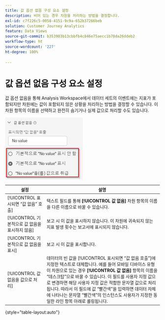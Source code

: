 ```yaml
---
title: 값 옵션 없음 구성 요소 설정
description: 비어 있는 경우 차원을 처리하는 방법을 결정합니다.
exl-id: c7f226c5-0058-4151-9c9a-652b37266beb
solution: Customer Journey Analytics
feature: Data Views
source-git-commit: b353983b13cbbfb4c846e75aecc1b78da26ddeb2
workflow-type: ht
source-wordcount: '227'
ht-degree: 100%

---
```


# 값 옵션 없음 구성 요소 설정

값 옵션 없음을 통해 Analysis Workspace에서 데이터 세트의 이벤트에는 지표가 포함되지만 차원에는 값이 포함되지 않은 상황을 처리하는 방법을 결정할 수 있습니다. 이 차원 항목의 이름을 선택하고 완전히 숨기거나 실제 값으로 처리할 수도 있습니다.

![값 옵션 없음](../assets/no-value-options.png)

| 설정 | 설명 |
| --- | --- |
| [!UICONTROL 표시되면 “값 없음” 호출] | 텍스트 필드를 통해 **[!UICONTROL 값 없음]** 차원 항목의 이름을 다른 이름으로 바꿀 수 있습니다. |
| [!UICONTROL 기본적으로 값 없음을 표시하지 않음] | 보고 시 이 값을 표시하지 않습니다. 이 차원에 귀속되지 않는 지표 발생 횟수는 보고서에 표시되지 않습니다. |
| [!UICONTROL 기본적으로 값 없음을 표시] | 보고 시 이 값을 표시합니다. |
| [!UICONTROL 값 없음을 값으로 처리] | 데이터의 빈 값을 [!UICONTROL 표시되면 “값 없음 호출”]에 지정한 텍스트로 대체합니다. 예를 들어 모바일 디바이스 유형이 차원으로 있는 경우 **[!UICONTROL 값 없음]** 항목의 이름을 “데스크탑”으로 바꿀 수 있습니다. 이 필드를 사용자 지정 값으로 변경하면 해당 사용자 지정 값은 적합한 문자열 값으로 처리됩니다. 따라서 이 필드에 값 “빨간색”을 입력하면 데이터 자체에 나타나는 문자열 “빨간색”의 인스턴스도 사용자가 지정한 동일한 라인 항목 아래로 롤링됩니다. |

{style=&quot;table-layout:auto&quot;}
